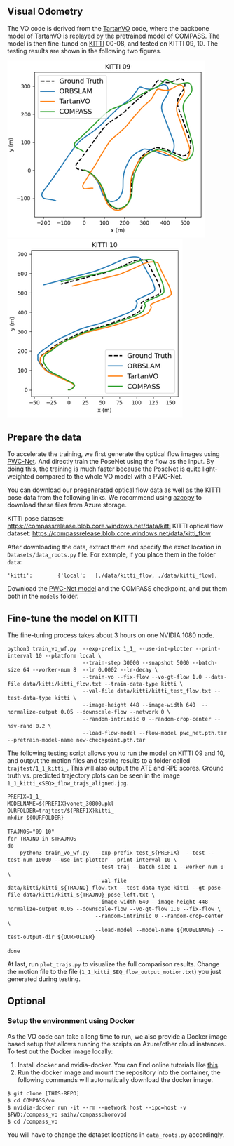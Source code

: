## Visual Odometry

The VO code is derived from the [TartanVO](https://github.com/castacks/tartanvo) code, where the backbone model of TartanVO is replayed by the pretrained model of COMPASS. The model is then fine-tuned on [KITTI](http://www.cvlibs.net/datasets/kitti/eval_odometry.php) 00-08, and tested on KITTI 09, 10. The testing results are shown in the following two figures. 

<img src="kitti09.png" alt="KITTI09" width="450"/> <img src="kitti10.png" alt="KITTI10" width="400"/>
 
## Prepare the data
To accelerate the training, we first generate the optical flow images using [PWC-Net](https://github.com/NVlabs/PWC-Net/tree/master/PyTorch). And directly train the PoseNet using the flow as the input. By doing this, the training is much faster because the PoseNet is quite light-weighted compared to the whole VO model with a PWC-Net. 

You can download our pregenerated optical flow data as well as the KITTI pose data from the following links. We recommend using [azcopy](https://docs.microsoft.com/en-us/azure/storage/common/storage-use-azcopy-v10) to download these files from Azure storage.  

KITTI pose dataset: https://compassrelease.blob.core.windows.net/data/kitti
KITTI optical flow dataset: https://compassrelease.blob.core.windows.net/data/kitti_flow

After downloading the data, extract them and specify the exact location in `Datasets/data_roots.py` file. For example, if you place them in the folder `data`:
```
'kitti':        {'local':   [./data/kitti_flow, ./data/kitti_flow],
```

Download the [PWC-Net model](https://raw.githubusercontent.com/NVlabs/PWC-Net/master/PyTorch/pwc_net.pth.tar) and the COMPASS checkpoint, and put them both in the `models` folder. 

## Fine-tune the model on KITTI
The fine-tuning process takes about 3 hours on one NVIDIA 1080 node.  
```
python3 train_vo_wf.py  --exp-prefix 1_1_ --use-int-plotter --print-interval 10 --platform local \
                        --train-step 30000 --snapshot 5000 --batch-size 64 --worker-num 8  --lr 0.0002 --lr-decay \
                        --train-vo --fix-flow --vo-gt-flow 1.0 --data-file data/kitti/kitti_flow.txt --train-data-type kitti \
                        --val-file data/kitti/kitti_test_flow.txt --test-data-type kitti \
                        --image-height 448 --image-width 640  --normalize-output 0.05 --downscale-flow --network 0 \
                        --random-intrinsic 0 --random-crop-center --hsv-rand 0.2 \
                        --load-flow-model --flow-model pwc_net.pth.tar --pretrain-model-name new-checkpoint.pth.tar 
```

The following testing script allows you to run the model on KITTI 09 and 10, and output the motion files and testing results to a folder called `trajtest/1_1_kitti_`. This will also output the ATE and RPE scores. Ground truth vs. predicted trajectory plots can be seen in the image `1_1_kitti_<SEQ>_flow_trajs_aligned.jpg`.
```
PREFIX=1_1_
MODELNAME=${PREFIX}vonet_30000.pkl
OURFOLDER=trajtest/${PREFIX}kitti_
mkdir ${OURFOLDER}

TRAJNOS="09 10"
for TRAJNO in $TRAJNOS
do
    python3 train_vo_wf.py  --exp-prefix test_${PREFIX}  --test --test-num 10000 --use-int-plotter --print-interval 10 \
                            --test-traj --batch-size 1 --worker-num 0 \
                            --val-file data/kitti/kitti_${TRAJNO}_flow.txt --test-data-type kitti --gt-pose-file data/kitti/kitti_${TRAJNO}_pose_left.txt \
                            --image-width 640 --image-height 448 --normalize-output 0.05 --downscale-flow --vo-gt-flow 1.0 --fix-flow \
                            --random-intrinsic 0 --random-crop-center \
                            --load-model --model-name ${MODELNAME} --test-output-dir ${OURFOLDER} 

done
```

At last, run `plot_trajs.py` to visualize the full comparison results. Change the motion file to the file (`1_1_kitti_SEQ_flow_output_motion.txt`) you just generated during testing. 

## Optional

### Setup the environment using Docker

As the VO code can take a long time to run, we also provide a Docker image based setup that allows running the scripts on Azure/other cloud instances. To test out the Docker image locally:

1. Install docker and nvidia-docker. You can find online tutorials like [this](https://cnvrg.io/how-to-setup-docker-and-nvidia-docker-2-0-on-ubuntu-18-04/).
2. Run the docker image and mount the repository into the container, the following commands will automatically download the docker image. 
```
$ git clone [THIS-REPO]
$ cd COMPASS/vo
$ nvidia-docker run -it --rm --network host --ipc=host -v $PWD:/compass_vo saihv/compass:horovod
$ cd /compass_vo
```
You will have to change the dataset locations in `data_roots.py` accordingly.
